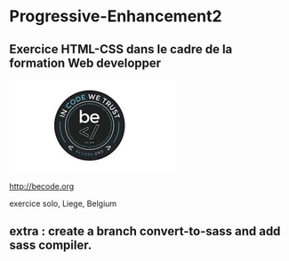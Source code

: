 # Progressive-Enhancement2
## Exercice HTML-CSS dans le cadre de la formation Web developper 
  ![logo becode](img/becode.jpeg)


http://becode.org  

exercice solo, Liege, Belgium

## extra : create a branch convert-to-sass and add sass compiler.
